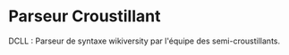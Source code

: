 Parseur Croustillant
===================

DCLL : Parseur de syntaxe wikiversity par l'équipe des semi-croustillants.
